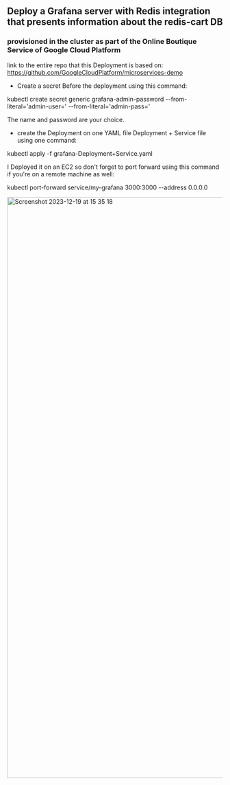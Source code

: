 ## Deploy a Grafana server with Redis integration that presents information about the redis-cart DB

### provisioned in the cluster as part of the Online Boutique Service of Google Cloud Platform

link to the entire repo that this Deployment is based on: https://github.com/GoogleCloudPlatform/microservices-demo

- Create a secret Before the deployment using this command:

kubectl create secret generic grafana-admin-password --from-literal='admin-user=<YOURNAME>' --from-literal='admin-pass=<YOURPASSWORD>'

The name and password are your choice.

- create the Deployment on one YAML file Deployment + Service file using one command:

kubectl apply -f grafana-Deployment+Service.yaml

I Deployed it on an EC2 so don't forget to port forward using this command if you're on a remote machine as well:

kubectl port-forward service/my-grafana 3000:3000 --address 0.0.0.0


<img width="1355" alt="Screenshot 2023-12-19 at 15 35 18" src="https://github.com/AmiranIV/Grafana-and-Redis-Dashboard/assets/109898333/df0620ed-5ddd-47cb-be3f-9284f5beaa47">
